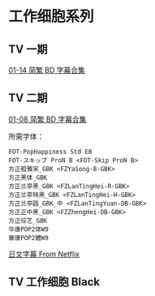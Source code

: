 # 工作细胞系列

## TV 一期

[01-14 简繁 BD 字幕合集](https://github.com/Nekomoekissaten-SUB/Nekomoekissaten-poi-Subs/releases/download/pre/Hataraku_Saibou_S1_bd_zho.7z)


## TV 二期

[01-08 简繁 BD 字幕合集](https://github.com/Nekomoekissaten-SUB/Nekomoekissaten-MIR-Subs/releases/download/subtitle_pkg/Hataraku_Saibou_S2_bd_zho.7z)

所需字体：
```
FOT-PopHappiness Std EB
FOT-スキップ ProN B <FOT-Skip ProN B>
方正粗雅宋_GBK <FZYaSong-B-GBK>
方正黑体_GBK
方正兰亭黑_GBK <FZLanTingHei-R-GBK>
方正兰亭特黑_GBK <FZLanTingHei-H-GBK>
方正兰亭圆_GBK_中 <FZLanTingYuan-DB-GBK>
方正正中黑_GBK <FZZhengHei-DB-GBK>
方正综艺_GBK
华康POP2体W9
華康POP2體W9
```

[日文字幕 From Netflix](https://github.com/Nekomoekissaten-SUB/Nekomoekissaten-MIR-Subs/releases/download/subtitle_jpn/Hataraku_Saibou_S2_jpn_NFLX.7z)

## TV 工作细胞 Black